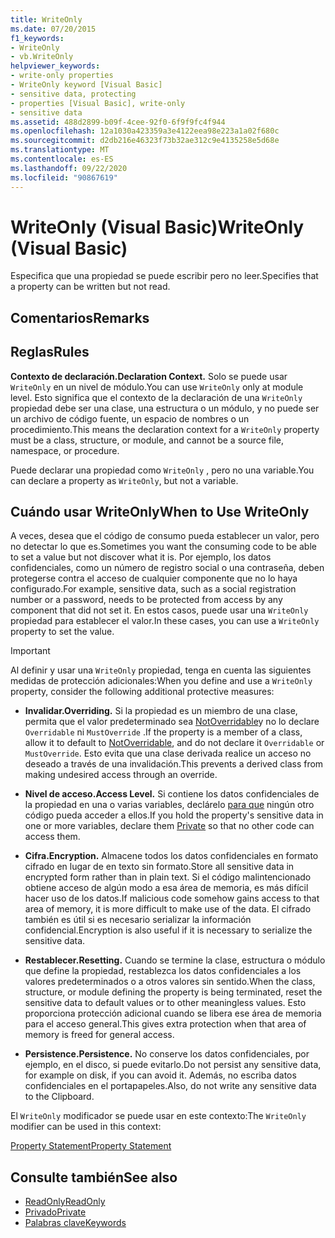 ```yaml
---
title: WriteOnly
ms.date: 07/20/2015
f1_keywords:
- WriteOnly
- vb.WriteOnly
helpviewer_keywords:
- write-only properties
- WriteOnly keyword [Visual Basic]
- sensitive data, protecting
- properties [Visual Basic], write-only
- sensitive data
ms.assetid: 488d2899-b09f-4cee-92f0-6f9f9fc4f944
ms.openlocfilehash: 12a1030a423359a3e4122eea98e223a1a02f680c
ms.sourcegitcommit: d2db216e46323f73b32ae312c9e4135258e5d68e
ms.translationtype: MT
ms.contentlocale: es-ES
ms.lasthandoff: 09/22/2020
ms.locfileid: "90867619"
---
```

# <a name="writeonly-visual-basic"></a><span data-ttu-id="bd6f2-102">WriteOnly (Visual Basic)</span><span class="sxs-lookup"><span data-stu-id="bd6f2-102">WriteOnly (Visual Basic)</span></span>

<span data-ttu-id="bd6f2-103">Especifica que una propiedad se puede escribir pero no leer.</span><span class="sxs-lookup"><span data-stu-id="bd6f2-103">Specifies that a property can be written but not read.</span></span>  
  
## <a name="remarks"></a><span data-ttu-id="bd6f2-104">Comentarios</span><span class="sxs-lookup"><span data-stu-id="bd6f2-104">Remarks</span></span>  
  
## <a name="rules"></a><span data-ttu-id="bd6f2-105">Reglas</span><span class="sxs-lookup"><span data-stu-id="bd6f2-105">Rules</span></span>  

 <span data-ttu-id="bd6f2-106">**Contexto de declaración.**</span><span class="sxs-lookup"><span data-stu-id="bd6f2-106">**Declaration Context.**</span></span> <span data-ttu-id="bd6f2-107">Solo se puede usar `WriteOnly` en un nivel de módulo.</span><span class="sxs-lookup"><span data-stu-id="bd6f2-107">You can use `WriteOnly` only at module level.</span></span> <span data-ttu-id="bd6f2-108">Esto significa que el contexto de la declaración de una `WriteOnly` propiedad debe ser una clase, una estructura o un módulo, y no puede ser un archivo de código fuente, un espacio de nombres o un procedimiento.</span><span class="sxs-lookup"><span data-stu-id="bd6f2-108">This means the declaration context for a `WriteOnly` property must be a class, structure, or module, and cannot be a source file, namespace, or procedure.</span></span>  
  
 <span data-ttu-id="bd6f2-109">Puede declarar una propiedad como `WriteOnly` , pero no una variable.</span><span class="sxs-lookup"><span data-stu-id="bd6f2-109">You can declare a property as `WriteOnly`, but not a variable.</span></span>  
  
## <a name="when-to-use-writeonly"></a><span data-ttu-id="bd6f2-110">Cuándo usar WriteOnly</span><span class="sxs-lookup"><span data-stu-id="bd6f2-110">When to Use WriteOnly</span></span>  

 <span data-ttu-id="bd6f2-111">A veces, desea que el código de consumo pueda establecer un valor, pero no detectar lo que es.</span><span class="sxs-lookup"><span data-stu-id="bd6f2-111">Sometimes you want the consuming code to be able to set a value but not discover what it is.</span></span> <span data-ttu-id="bd6f2-112">Por ejemplo, los datos confidenciales, como un número de registro social o una contraseña, deben protegerse contra el acceso de cualquier componente que no lo haya configurado.</span><span class="sxs-lookup"><span data-stu-id="bd6f2-112">For example, sensitive data, such as a social registration number or a password, needs to be protected from access by any component that did not set it.</span></span> <span data-ttu-id="bd6f2-113">En estos casos, puede usar una `WriteOnly` propiedad para establecer el valor.</span><span class="sxs-lookup"><span data-stu-id="bd6f2-113">In these cases, you can use a `WriteOnly` property to set the value.</span></span>  
  
> [!IMPORTANT]
> <span data-ttu-id="bd6f2-114">Al definir y usar una `WriteOnly` propiedad, tenga en cuenta las siguientes medidas de protección adicionales:</span><span class="sxs-lookup"><span data-stu-id="bd6f2-114">When you define and use a `WriteOnly` property, consider the following additional protective measures:</span></span>  
  
- <span data-ttu-id="bd6f2-115">**Invalidar.**</span><span class="sxs-lookup"><span data-stu-id="bd6f2-115">**Overriding.**</span></span> <span data-ttu-id="bd6f2-116">Si la propiedad es un miembro de una clase, permita que el valor predeterminado sea [NotOverridable](notoverridable.md)y no lo declare `Overridable` ni `MustOverride` .</span><span class="sxs-lookup"><span data-stu-id="bd6f2-116">If the property is a member of a class, allow it to default to [NotOverridable](notoverridable.md), and do not declare it `Overridable` or `MustOverride`.</span></span> <span data-ttu-id="bd6f2-117">Esto evita que una clase derivada realice un acceso no deseado a través de una invalidación.</span><span class="sxs-lookup"><span data-stu-id="bd6f2-117">This prevents a derived class from making undesired access through an override.</span></span>  
  
- <span data-ttu-id="bd6f2-118">**Nivel de acceso.**</span><span class="sxs-lookup"><span data-stu-id="bd6f2-118">**Access Level.**</span></span> <span data-ttu-id="bd6f2-119">Si contiene los datos confidenciales de la propiedad en una o varias variables, declárelo [para que](private.md) ningún otro código pueda acceder a ellos.</span><span class="sxs-lookup"><span data-stu-id="bd6f2-119">If you hold the property's sensitive data in one or more variables, declare them [Private](private.md) so that no other code can access them.</span></span>  
  
- <span data-ttu-id="bd6f2-120">**Cifra.**</span><span class="sxs-lookup"><span data-stu-id="bd6f2-120">**Encryption.**</span></span> <span data-ttu-id="bd6f2-121">Almacene todos los datos confidenciales en formato cifrado en lugar de en texto sin formato.</span><span class="sxs-lookup"><span data-stu-id="bd6f2-121">Store all sensitive data in encrypted form rather than in plain text.</span></span> <span data-ttu-id="bd6f2-122">Si el código malintencionado obtiene acceso de algún modo a esa área de memoria, es más difícil hacer uso de los datos.</span><span class="sxs-lookup"><span data-stu-id="bd6f2-122">If malicious code somehow gains access to that area of memory, it is more difficult to make use of the data.</span></span> <span data-ttu-id="bd6f2-123">El cifrado también es útil si es necesario serializar la información confidencial.</span><span class="sxs-lookup"><span data-stu-id="bd6f2-123">Encryption is also useful if it is necessary to serialize the sensitive data.</span></span>  
  
- <span data-ttu-id="bd6f2-124">**Restablecer.**</span><span class="sxs-lookup"><span data-stu-id="bd6f2-124">**Resetting.**</span></span> <span data-ttu-id="bd6f2-125">Cuando se termine la clase, estructura o módulo que define la propiedad, restablezca los datos confidenciales a los valores predeterminados o a otros valores sin sentido.</span><span class="sxs-lookup"><span data-stu-id="bd6f2-125">When the class, structure, or module defining the property is being terminated, reset the sensitive data to default values or to other meaningless values.</span></span> <span data-ttu-id="bd6f2-126">Esto proporciona protección adicional cuando se libera ese área de memoria para el acceso general.</span><span class="sxs-lookup"><span data-stu-id="bd6f2-126">This gives extra protection when that area of memory is freed for general access.</span></span>  
  
- <span data-ttu-id="bd6f2-127">**Persistence.**</span><span class="sxs-lookup"><span data-stu-id="bd6f2-127">**Persistence.**</span></span> <span data-ttu-id="bd6f2-128">No conserve los datos confidenciales, por ejemplo, en el disco, si puede evitarlo.</span><span class="sxs-lookup"><span data-stu-id="bd6f2-128">Do not persist any sensitive data, for example on disk, if you can avoid it.</span></span> <span data-ttu-id="bd6f2-129">Además, no escriba datos confidenciales en el portapapeles.</span><span class="sxs-lookup"><span data-stu-id="bd6f2-129">Also, do not write any sensitive data to the Clipboard.</span></span>  
  
 <span data-ttu-id="bd6f2-130">El `WriteOnly` modificador se puede usar en este contexto:</span><span class="sxs-lookup"><span data-stu-id="bd6f2-130">The `WriteOnly` modifier can be used in this context:</span></span>  
  
 [<span data-ttu-id="bd6f2-131">Property Statement</span><span class="sxs-lookup"><span data-stu-id="bd6f2-131">Property Statement</span></span>](../statements/property-statement.md)  
  
## <a name="see-also"></a><span data-ttu-id="bd6f2-132">Consulte también</span><span class="sxs-lookup"><span data-stu-id="bd6f2-132">See also</span></span>

- [<span data-ttu-id="bd6f2-133">ReadOnly</span><span class="sxs-lookup"><span data-stu-id="bd6f2-133">ReadOnly</span></span>](readonly.md)
- [<span data-ttu-id="bd6f2-134">Privado</span><span class="sxs-lookup"><span data-stu-id="bd6f2-134">Private</span></span>](private.md)
- [<span data-ttu-id="bd6f2-135">Palabras clave</span><span class="sxs-lookup"><span data-stu-id="bd6f2-135">Keywords</span></span>](../keywords/index.md)
